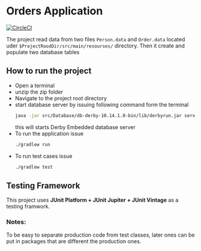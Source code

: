 # Orders Application
[![CircleCI](https://circleci.com/gh/AlhaythamElhassan/SmartStreamTechLtd/tree/master.svg?style=svg)](https://circleci.com/gh/AlhaythamElhassan/SmartStreamTechLtd/tree/master)

The project read data from two files `Person.data` and `Order.data` located uder `$ProjectRoodDir/src/main/resourses/` directory. Then it create and populate two database tables 
## How to run the project 
- Open a terminal 
- unzip the zip folder
- Navigate to the project root directory 
- start database server by issuing following command form the terminal
     ```sh 
    java -jar src/Database/db-derby-10.14.1.0-bin/lib/derbyrun.jar server start 
    ```
    this will starts Derby Embedded database server 
- To run the application issue 
    ```sh 
    ./gradlew run
- To run test cases issue 
    ```sh 
    ./gradlew test  
## Testing Framework
This project uses **JUnit Platform + JUnit Jupiter + JUnit Vintage** as a testing framwork. 
### Notes:
To be easy to separate production code from test classes, later ones can be put in packages that are different the production ones.
